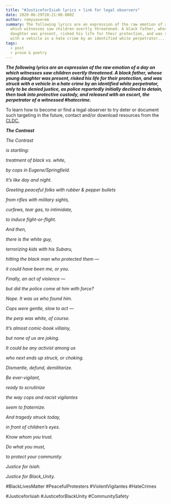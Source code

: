 ```yaml
---
title: "#JusticeforIsiah lyrics + link for legal observers"
date: 2020-06-29T20:21:00.000Z
author: remysaverem
summary: The following lyrics are an expression of the raw emotion of a day on
  which witnesses saw children overtly threatened. A black father, whose young
  daughter was present, risked his life for their protection, and was struck
  with a vehicle in a hate crime by an identified white perpetrator...
tags:
  - post
  - prose & poetry
---
```

<!--StartFragment-->

***The following lyrics are an expression of the raw emotion of a day on which witnesses saw children overtly threatened. A black father, whose young daughter was present, risked his life for their protection, and was struck with a vehicle in a hate crime by an identified white perpetrator, only to be denied justice, as police reportedly initially declined to detain, then took into protective custody, and released with an escort, the perpetrator of a witnessed #hatecrime.***

To learn how to become or find a legal observer to try deter or document such targeting in the future, contact and/or download resources from the [CLDC.](https://cldc.org/legal-observer/)



***The Contrast***

*The Contrast*

*is startling:*

*treatment of black vs. white,*

*by cops in Eugene/Springfield.*

*It’s like day and night.*

*Greeting peaceful folks with rubber & pepper bullets*

*from rifles with military sights,*

*curfews, tear gas, to intimidate,*

*to induce fight-or-flight.*

*And then,*

*there is the white guy,*

*terrorizing kids with his Subaru,*

*hitting the black man who protected them —*

*it could have been me, or you.*

*Finally, an act of violence —*

*but did the police come at him with force?*

*Nope. It was us who found him.*

*Cops were gentle, slow to act —*

*the perp was white, of course.*

*It’s almost comic-book villainy,*

*but none of us are joking.*

*It could be any activist among us*

*who next ends up struck, or choking.*

*Dismantle, defund, demilitarize.*

*Be ever-vigilant,*

*ready to scrutinize*

*the way cops and racist vigilantes*

*seem to fraternize.*

*And tragedy struck today,*

*in front of children’s eyes.*

*Know whom you trust.*

*Do what you must,*

*to protect your community.*

*Justice for Isiah.*

*Justice for Black_Unity.*



\#BlackLivesMatter #PeacefulProtesters #ViolentVigilantes #HateCrimes

\#JusticeforIsiah #JusticeforBlackUnity #CommunitySafety

<!--EndFragment-->